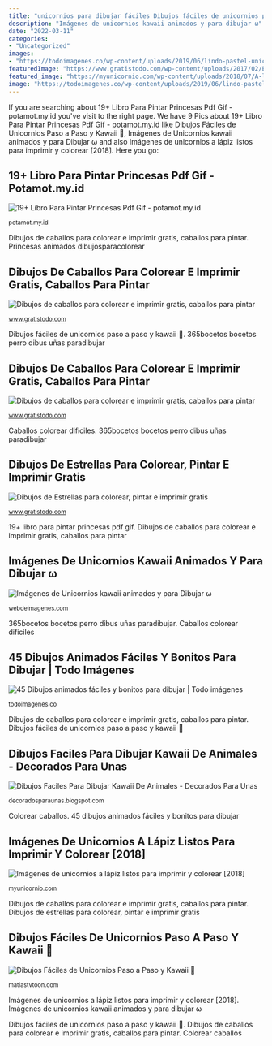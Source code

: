 ```yaml
---
title: "unicornios para dibujar fáciles Dibujos fáciles de unicornios paso a paso y kawaii 🙂"
description: "Imágenes de unicornios kawaii animados y para dibujar ω"
date: "2022-03-11"
categories:
- "Uncategorized"
images:
- "https://todoimagenes.co/wp-content/uploads/2019/06/lindo-pastel-unicornio-dibujos-animados-colores-pastel-flor_24061-339-500x500.jpg"
featuredImage: "https://www.gratistodo.com/wp-content/uploads/2017/02/Estrellas-para-colorear-e-imprimir-3.jpg"
featured_image: "https://myunicornio.com/wp-content/uploads/2018/07/A-lápiz.jpg"
image: "https://todoimagenes.co/wp-content/uploads/2019/06/lindo-pastel-unicornio-dibujos-animados-colores-pastel-flor_24061-339-500x500.jpg"
---
```


If you are searching about 19+ Libro Para Pintar Princesas Pdf Gif - potamot.my.id you've visit to the right page. We have 9 Pics about 19+ Libro Para Pintar Princesas Pdf Gif - potamot.my.id like Dibujos Fáciles de Unicornios Paso a Paso y Kawaii 🙂, Imágenes de Unicornios kawaii animados y para Dibujar ω and also Imágenes de unicornios a lápiz listos para imprimir y colorear [2018]. Here you go:

## 19+ Libro Para Pintar Princesas Pdf Gif - Potamot.my.id

![19+ Libro Para Pintar Princesas Pdf Gif - potamot.my.id](https://dibujosparacolorear.eu/wp-content/uploads/2017/05/bella-princesa.png "Caballos colorear dificiles")

<small>potamot.my.id</small>

Dibujos de caballos para colorear e imprimir gratis, caballos para pintar. Princesas animados dibujosparacolorear

## Dibujos De Caballos Para Colorear E Imprimir Gratis, Caballos Para Pintar

![Dibujos de caballos para colorear e imprimir gratis, caballos para pintar](https://www.gratistodo.com/wp-content/uploads/2016/09/dibujo-caballo-facil-para-colorear.jpg "Dibujos de caballos para colorear e imprimir gratis, caballos para pintar")

<small>www.gratistodo.com</small>

Dibujos fáciles de unicornios paso a paso y kawaii 🙂. 365bocetos bocetos perro dibus uñas paradibujar

## Dibujos De Caballos Para Colorear E Imprimir Gratis, Caballos Para Pintar

![Dibujos de caballos para colorear e imprimir gratis, caballos para pintar](https://www.gratistodo.com/wp-content/uploads/2016/09/dibujos-caballos-para-colorear-dificiles-800x670.jpg "Colorear caballos")

<small>www.gratistodo.com</small>

Caballos colorear dificiles. 365bocetos bocetos perro dibus uñas paradibujar

## Dibujos De Estrellas Para Colorear, Pintar E Imprimir Gratis

![Dibujos de Estrellas para colorear, pintar e imprimir gratis](https://www.gratistodo.com/wp-content/uploads/2017/02/Estrellas-para-colorear-e-imprimir-3.jpg "Princesas animados dibujosparacolorear")

<small>www.gratistodo.com</small>

19+ libro para pintar princesas pdf gif. Dibujos de caballos para colorear e imprimir gratis, caballos para pintar

## Imágenes De Unicornios Kawaii Animados Y Para Dibujar ω

![Imágenes de Unicornios kawaii animados y para Dibujar ω](https://webdeimagenes.com/wp-content/uploads/2018/08/dibujo-facil-de-unicornio-kawaii.jpg "Dibujos fáciles de unicornios paso a paso y kawaii 🙂")

<small>webdeimagenes.com</small>

365bocetos bocetos perro dibus uñas paradibujar. Caballos colorear dificiles

## 45 Dibujos Animados Fáciles Y Bonitos Para Dibujar | Todo Imágenes

![45 Dibujos animados fáciles y bonitos para dibujar | Todo imágenes](https://todoimagenes.co/wp-content/uploads/2019/06/lindo-pastel-unicornio-dibujos-animados-colores-pastel-flor_24061-339-500x500.jpg "Dibujos fáciles de unicornios paso a paso y kawaii 🙂")

<small>todoimagenes.co</small>

Dibujos de caballos para colorear e imprimir gratis, caballos para pintar. Dibujos fáciles de unicornios paso a paso y kawaii 🙂

## Dibujos Faciles Para Dibujar Kawaii De Animales - Decorados Para Unas

![Dibujos Faciles Para Dibujar Kawaii De Animales - Decorados Para Unas](https://lh3.googleusercontent.com/proxy/1FrA7zkd-9MAErMYqVDbN6XBtaGSyqm6ZoqKtyYjKo_fl8-m4op6QMVl5Q2EFQy_WOlrSdig6bo-HAoAc1w2sXxQ6It0CFTBpYJOUvN_027kRg=w1200-h630-p-k-no-nu "Imágenes de unicornios a lápiz listos para imprimir y colorear [2018]")

<small>decoradosparaunas.blogspot.com</small>

Colorear caballos. 45 dibujos animados fáciles y bonitos para dibujar

## Imágenes De Unicornios A Lápiz Listos Para Imprimir Y Colorear [2018]

![Imágenes de unicornios a lápiz listos para imprimir y colorear [2018]](https://myunicornio.com/wp-content/uploads/2018/07/A-lápiz.jpg "Dibujos de caballos para colorear e imprimir gratis, caballos para pintar")

<small>myunicornio.com</small>

Dibujos de caballos para colorear e imprimir gratis, caballos para pintar. Dibujos de estrellas para colorear, pintar e imprimir gratis

## Dibujos Fáciles De Unicornios Paso A Paso Y Kawaii 🙂

![Dibujos Fáciles de Unicornios Paso a Paso y Kawaii 🙂](https://matiastvtoon.com/wp-content/uploads/2020/03/unicornio-unicornios-dibujos-faciles-6.jpg "Dibujos de caballos para colorear e imprimir gratis, caballos para pintar")

<small>matiastvtoon.com</small>

Imágenes de unicornios a lápiz listos para imprimir y colorear [2018]. Imágenes de unicornios kawaii animados y para dibujar ω

Dibujos fáciles de unicornios paso a paso y kawaii 🙂. Dibujos de caballos para colorear e imprimir gratis, caballos para pintar. Colorear caballos
